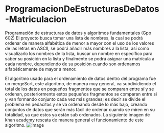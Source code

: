 # ProgramacionDeEstructurasDeDatos-Matriculacion
Programación de estructuras de datos y algoritmos fundamentales (Gpo 602)
El proyecto busca tomar una lista de nombres, la cual se podrá ordenar de manera alfabética de menor a mayor con el uso de los valores de las letras en ASCII, se podrá añadir más nombres a la lista, así como visualizarlo los nombres de la lista, buscar un nombre en específico para saber su posición en la lista y finalmente se podrá asignar una matrícula a cada nombre, dependiendo de su posición cuando son ordenamos alfabéticamente de mayor a menor.

El algoritmo usado para el ordenamiento de datos dentro del programa fue un mergeSort, este algoritmo, de manera muy general, va subdividiendo el total de los datos en pequeños fragmentos que se comparan entre sí y se ordenan, posteriormente estos pequeños fragmentos se comparan entre si y van formando conjunto cada vez más grandes; es decir se divide el problema en pedacitos y se va ordenando desde lo más bajo, creando conjuntos de datos que serán más fácil de ordenar cuando se miren en su totalidad, ya que estos ya están sub ordenados. La siguiente imagen de khan academy rescata de manera general el funcionamiento de este algoritmo.
![image](https://github.com/KevinJMLeyva/ProgramacionDeEstructurasDeDatos-Matriculacion/assets/145345829/2ead7044-438c-4fa9-bde0-595dd17e317b)
